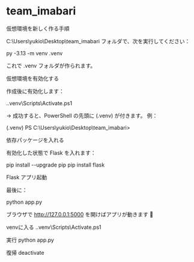 # team_imabari

仮想環境を新しく作る手順

C:\Users\yukio\Desktop\team_imabari フォルダで、次を実行してください：

py -3.13 -m venv .venv


これで .venv フォルダが作られます。

仮想環境を有効化する

作成後に有効化します：

.\.venv\Scripts\Activate.ps1


→ 成功すると、PowerShell の先頭に (.venv) が付きます。
例：

(.venv) PS C:\Users\yukio\Desktop\team_imabari>

依存パッケージを入れる

有効化した状態で Flask を入れます：

pip install --upgrade pip
pip install flask

Flask アプリ起動

最後に：

python app.py


ブラウザで http://127.0.0.1:5000
 を開けばアプリが動きます 🚀



venvに入る
.\.venv\Scripts\Activate.ps1

実行
python app.py

復帰
deactivate